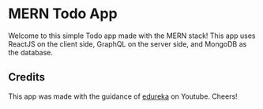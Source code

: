 # MERN Todo App

Welcome to this simple Todo app made with the MERN stack! This app uses ReactJS on the client side, GraphQL on the server side, and MongoDB as the database. 


## Credits

This app was made with the guidance of [edureka](https://www.youtube.com/watch?v=rpJO0T08Bnc) on Youtube. Cheers!
